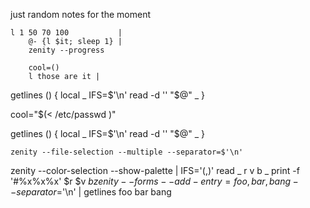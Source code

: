 just random notes for the moment



    l 1 50 70 100           |
        @- {l $it; sleep 1} |
        zenity --progress

        cool=()
        l those are it |

getlines () {
	local _
	IFS=$'\n' read -d '' "$@" _
}

cool="$(< /etc/passwd )"

getlines () {
	local _
	IFS=$'\n' read -d '' "$@" _
}


    zenity --file-selection --multiple --separator=$'\n'
zenity --color-selection --show-palette |
    IFS='(,)' read _ r v b _
print -f '#%x%x%x' $r $v $b
zenity --forms --add-entry={foo,bar,bang} --separator=$'\n' | getlines foo bar bang

